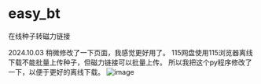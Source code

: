 # easy_bt

在线种子转磁力链接

2024.10.03 稍微修改了一下页面，我感觉更好用了。 115网盘使用115浏览器离线下载不能批量上传种子，但磁力链接可以批量上传。 所以我把这个py程序修改了一下，以便于更好的离线下载。
![image](https://github.com/user-attachments/assets/69847593-3965-406c-ab90-3e61f0d25263)
